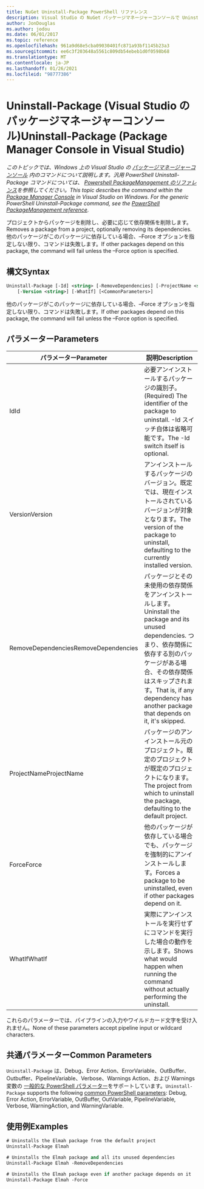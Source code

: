 ```yaml
---
title: NuGet Uninstall-Package PowerShell リファレンス
description: Visual Studio の NuGet パッケージマネージャーコンソールで Uninstall-Package PowerShell コマンドのリファレンスです。
author: JonDouglas
ms.author: jodou
ms.date: 06/01/2017
ms.topic: reference
ms.openlocfilehash: 961a9d68e5cba09030401fc871a93bf1145b23a3
ms.sourcegitcommit: ee6c3f203648a5561c809db54ebeb1d0f0598b68
ms.translationtype: MT
ms.contentlocale: ja-JP
ms.lasthandoff: 01/26/2021
ms.locfileid: "98777386"
---
```

# <a name="uninstall-package-package-manager-console-in-visual-studio"></a><span data-ttu-id="e2aae-103">Uninstall-Package (Visual Studio のパッケージマネージャーコンソール)</span><span class="sxs-lookup"><span data-stu-id="e2aae-103">Uninstall-Package (Package Manager Console in Visual Studio)</span></span>

<span data-ttu-id="e2aae-104">*このトピックでは、Windows 上の Visual Studio の [パッケージマネージャーコンソール](../../consume-packages/install-use-packages-powershell.md) 内のコマンドについて説明します。汎用 PowerShell Uninstall-Package コマンドについては、 [Powershell PackageManagement のリファレンス](/powershell/module/packagemanagement/?view=powershell-6)を参照してください。*</span><span class="sxs-lookup"><span data-stu-id="e2aae-104">*This topic describes the command within the [Package Manager Console](../../consume-packages/install-use-packages-powershell.md) in Visual Studio on Windows. For the generic PowerShell Uninstall-Package command, see the [PowerShell PackageManagement reference](/powershell/module/packagemanagement/?view=powershell-6).*</span></span>

<span data-ttu-id="e2aae-105">プロジェクトからパッケージを削除し、必要に応じて依存関係を削除します。</span><span class="sxs-lookup"><span data-stu-id="e2aae-105">Removes a package from a project, optionally removing its dependencies.</span></span> <span data-ttu-id="e2aae-106">他のパッケージがこのパッケージに依存している場合、–Force オプションを指定しない限り、コマンドは失敗します。</span><span class="sxs-lookup"><span data-stu-id="e2aae-106">If other packages depend on this package, the command will fail unless the –Force option is specified.</span></span>

## <a name="syntax"></a><span data-ttu-id="e2aae-107">構文</span><span class="sxs-lookup"><span data-stu-id="e2aae-107">Syntax</span></span>

```ps
Uninstall-Package [-Id] <string> [-RemoveDependencies] [-ProjectName <string>] [-Force]
    [-Version <string>] [-WhatIf] [<CommonParameters>]
```

<span data-ttu-id="e2aae-108">他のパッケージがこのパッケージに依存している場合、–Force オプションを指定しない限り、コマンドは失敗します。</span><span class="sxs-lookup"><span data-stu-id="e2aae-108">If other packages depend on this package, the command will fail unless the –Force option is specified.</span></span>

## <a name="parameters"></a><span data-ttu-id="e2aae-109">パラメーター</span><span class="sxs-lookup"><span data-stu-id="e2aae-109">Parameters</span></span>

| <span data-ttu-id="e2aae-110">パラメーター</span><span class="sxs-lookup"><span data-stu-id="e2aae-110">Parameter</span></span> | <span data-ttu-id="e2aae-111">説明</span><span class="sxs-lookup"><span data-stu-id="e2aae-111">Description</span></span> |
| --- | --- |
| <span data-ttu-id="e2aae-112">Id</span><span class="sxs-lookup"><span data-stu-id="e2aae-112">Id</span></span> | <span data-ttu-id="e2aae-113">必要アンインストールするパッケージの識別子。</span><span class="sxs-lookup"><span data-stu-id="e2aae-113">(Required) The identifier of the package to uninstall.</span></span> <span data-ttu-id="e2aae-114">-Id スイッチ自体は省略可能です。</span><span class="sxs-lookup"><span data-stu-id="e2aae-114">The -Id switch itself is optional.</span></span> |
| <span data-ttu-id="e2aae-115">Version</span><span class="sxs-lookup"><span data-stu-id="e2aae-115">Version</span></span> | <span data-ttu-id="e2aae-116">アンインストールするパッケージのバージョン。既定では、現在インストールされているバージョンが対象となります。</span><span class="sxs-lookup"><span data-stu-id="e2aae-116">The version of the package to uninstall, defaulting to the currently installed version.</span></span> |
| <span data-ttu-id="e2aae-117">RemoveDependencies</span><span class="sxs-lookup"><span data-stu-id="e2aae-117">RemoveDependencies</span></span> | <span data-ttu-id="e2aae-118">パッケージとその未使用の依存関係をアンインストールします。</span><span class="sxs-lookup"><span data-stu-id="e2aae-118">Uninstall the package and its unused dependencies.</span></span> <span data-ttu-id="e2aae-119">つまり、依存関係に依存する別のパッケージがある場合、その依存関係はスキップされます。</span><span class="sxs-lookup"><span data-stu-id="e2aae-119">That is, if any dependency has another package that depends on it, it's skipped.</span></span> |
| <span data-ttu-id="e2aae-120">ProjectName</span><span class="sxs-lookup"><span data-stu-id="e2aae-120">ProjectName</span></span> | <span data-ttu-id="e2aae-121">パッケージのアンインストール元のプロジェクト。既定のプロジェクトが既定のプロジェクトになります。</span><span class="sxs-lookup"><span data-stu-id="e2aae-121">The project from which to uninstall the package, defaulting to the default project.</span></span> |
| <span data-ttu-id="e2aae-122">Force</span><span class="sxs-lookup"><span data-stu-id="e2aae-122">Force</span></span> | <span data-ttu-id="e2aae-123">他のパッケージが依存している場合でも、パッケージを強制的にアンインストールします。</span><span class="sxs-lookup"><span data-stu-id="e2aae-123">Forces a package to be uninstalled, even if other packages depend on it.</span></span> |
| <span data-ttu-id="e2aae-124">WhatIf</span><span class="sxs-lookup"><span data-stu-id="e2aae-124">WhatIf</span></span> | <span data-ttu-id="e2aae-125">実際にアンインストールを実行せずにコマンドを実行した場合の動作を示します。</span><span class="sxs-lookup"><span data-stu-id="e2aae-125">Shows what would happen when running the command without actually performing the uninstall.</span></span> |

<span data-ttu-id="e2aae-126">これらのパラメーターでは、パイプラインの入力やワイルドカード文字を受け入れません。</span><span class="sxs-lookup"><span data-stu-id="e2aae-126">None of these parameters accept pipeline input or wildcard characters.</span></span>

## <a name="common-parameters"></a><span data-ttu-id="e2aae-127">共通パラメーター</span><span class="sxs-lookup"><span data-stu-id="e2aae-127">Common Parameters</span></span>

<span data-ttu-id="e2aae-128">`Uninstall-Package` は、Debug、Error Action、ErrorVariable、OutBuffer、Outbuffer、PipelineVariable、Verbose、Warnings Action、および Warnings 変数の [一般的な PowerShell パラメーター](/powershell/module/microsoft.powershell.core/about/about_commonparameters)をサポートしています。</span><span class="sxs-lookup"><span data-stu-id="e2aae-128">`Uninstall-Package` supports the following [common PowerShell parameters](/powershell/module/microsoft.powershell.core/about/about_commonparameters): Debug, Error Action, ErrorVariable, OutBuffer, OutVariable, PipelineVariable, Verbose, WarningAction, and WarningVariable.</span></span>

## <a name="examples"></a><span data-ttu-id="e2aae-129">使用例</span><span class="sxs-lookup"><span data-stu-id="e2aae-129">Examples</span></span>

```ps
# Uninstalls the Elmah package from the default project
Uninstall-Package Elmah

# Uninstalls the Elmah package and all its unused dependencies
Uninstall-Package Elmah -RemoveDependencies 

# Uninstalls the Elmah package even if another package depends on it
Uninstall-Package Elmah -Force
```